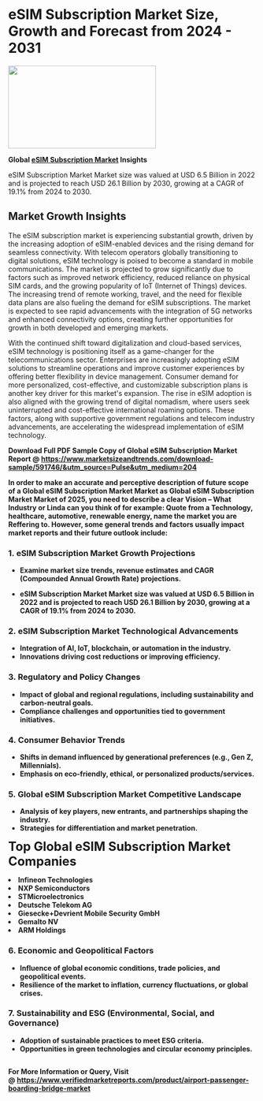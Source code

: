<H1>eSIM Subscription Market Size, Growth and Forecast from 2024 - 2031</H1><img class="aligncenter size-medium wp-image-584254" src="https://thirdeyenews.in/wp-content/uploads/2024/09/Global-Market-Research-300x168.jpeg" alt="" width="300" height="168" /><p><strong>Global&nbsp;<a href="https://www.marketsizeandtrends.com/download-sample/591746/&amp;utm_source=Pulse&amp;utm_medium=204">eSIM Subscription Market</a> Insights</strong></p><p>eSIM Subscription Market Market size was valued at USD 6.5 Billion in 2022 and is projected to reach USD 26.1 Billion by 2030, growing at a CAGR of 19.1% from 2024 to 2030.</p><p><h2>Market Growth Insights</h2> <p>The eSIM subscription market is experiencing substantial growth, driven by the increasing adoption of eSIM-enabled devices and the rising demand for seamless connectivity. With telecom operators globally transitioning to digital solutions, eSIM technology is poised to become a standard in mobile communications. The market is projected to grow significantly due to factors such as improved network efficiency, reduced reliance on physical SIM cards, and the growing popularity of IoT (Internet of Things) devices. The increasing trend of remote working, travel, and the need for flexible data plans are also fueling the demand for eSIM subscriptions. The market is expected to see rapid advancements with the integration of 5G networks and enhanced connectivity options, creating further opportunities for growth in both developed and emerging markets.</p> <p><strong></strong></p> <p>With the continued shift toward digitalization and cloud-based services, eSIM technology is positioning itself as a game-changer for the telecommunications sector. Enterprises are increasingly adopting eSIM solutions to streamline operations and improve customer experiences by offering better flexibility in device management. Consumer demand for more personalized, cost-effective, and customizable subscription plans is another key driver for this market's expansion. The rise in eSIM adoption is also aligned with the growing trend of digital nomadism, where users seek uninterrupted and cost-effective international roaming options. These factors, along with supportive government regulations and telecom industry advancements, are accelerating the widespread implementation of eSIM technology.</p> <p><strong></p><p><span class=""><strong>Download Full PDF Sample Copy of Global eSIM Subscription Market Report</strong> @ <a href="https://www.marketsizeandtrends.com/download-sample/591746/&amp;utm_source=Pulse&amp;utm_medium=204" target="_blank">https://www.marketsizeandtrends.com/download-sample/591746/&amp;utm_source=Pulse&amp;utm_medium=204</a></span></p><p>In order to make an accurate and perceptive description of future scope of a Global&nbsp;eSIM Subscription Market Market as Global&nbsp;eSIM Subscription Market Market of 2025, you need to describe a clear Vision &ndash; What Industry or Linda can you think of for example: Quote from a Technology, healthcare, automotive, renewable energy, name the market you are Reffering to. However, some general trends and factors usually impact market reports and their future outlook include:</p><h3>1.&nbsp;<strong>eSIM Subscription Market Growth Projections</strong></h3><ul><li>Examine market size trends, revenue estimates and CAGR (Compounded Annual Growth Rate) projections.</li><li><p>eSIM Subscription Market Market size was valued at USD 6.5 Billion in 2022 and is projected to reach USD 26.1 Billion by 2030, growing at a CAGR of 19.1% from 2024 to 2030.</p></li></ul><h3>2.&nbsp;<strong>eSIM Subscription Market Technological Advancements</strong></h3><ul><li>Integration of AI, IoT, blockchain, or automation in the industry.</li><li>Innovations driving cost reductions or improving efficiency.</li></ul><h3>3.&nbsp;<strong>Regulatory and Policy Changes</strong></h3><ul><li>Impact of global and regional regulations, including sustainability and carbon-neutral goals.</li><li>Compliance challenges and opportunities tied to government initiatives.</li></ul><h3>4.&nbsp;<strong>Consumer Behavior Trends</strong></h3><ul><li>Shifts in demand influenced by generational preferences (e.g., Gen Z, Millennials).</li><li>Emphasis on eco-friendly, ethical, or personalized products/services.</li></ul><h3>5.&nbsp;<strong>Global eSIM Subscription Market Competitive Landscape</strong></h3><ul><li>Analysis of key players, new entrants, and partnerships shaping the industry.</li><li>Strategies for differentiation and market penetration.</li></ul><p data-pm-slice="1 1 []"><span style="color: inherit; font-family: inherit; font-size: 25px;">Top Global eSIM Subscription Market Companies</span></p><div class="" data-test-id=""><p><li>Infineon Technologies</li><li> NXP Semiconductors</li><li> STMicroelectronics</li><li> Deutsche Telekom AG</li><li> Giesecke+Devrient Mobile Security GmbH</li><li> Gemalto NV</li><li> ARM Holdings</li></p></div><h3>6.&nbsp;<strong>Economic and Geopolitical Factors</strong></h3><ul><li>Influence of global economic conditions, trade policies, and geopolitical events.</li><li>Resilience of the market to inflation, currency fluctuations, or global crises.</li></ul><h3>7.&nbsp;<strong>Sustainability and ESG (Environmental, Social, and Governance)</strong></h3><ul><li>Adoption of sustainable practices to meet ESG criteria.</li><li>Opportunities in green technologies and circular economy principles.</li></ul><h2><strong style="font-size: 14px;">For More Information or Query, Visit @&nbsp;</strong><a style="background-color: #ffffff; font-size: 14px;" href="https://www.marketsizeandtrends.com/report/esim-subscription-market/" target="_blank">https://www.verifiedmarketreports.com/product/airport-passenger-boarding-bridge-market</a></h2>
